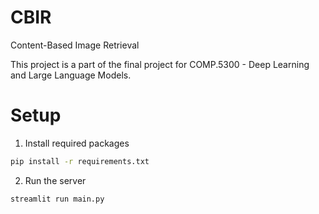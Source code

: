# CBIR
Content-Based Image Retrieval

This project is a part of the final project for COMP.5300 - Deep Learning and Large Language Models.

# Setup

1. Install required packages
```bash
pip install -r requirements.txt
```

2. Run the server
```bash
streamlit run main.py
```
